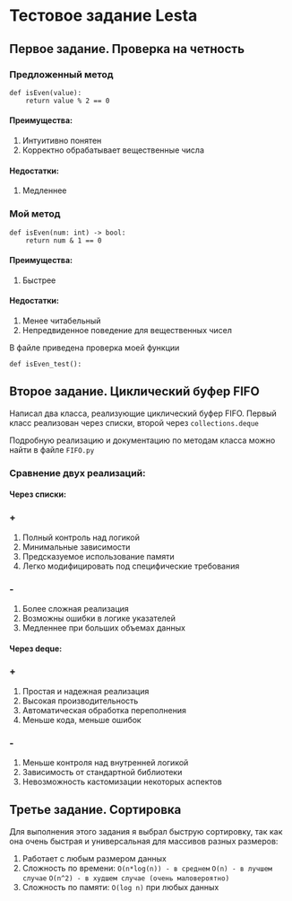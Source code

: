 # Тестовое задание Lesta
## Первое задание. Проверка на четность
### Предложенный метод 
```
def isEven(value):
    return value % 2 == 0
```
#### Преимущества:
1. Интуитивно понятен
2. Корректно обрабатывает вещественные числа

#### Недостатки:
1. Медленнее


### Мой метод
```
def isEven(num: int) -> bool:
    return num & 1 == 0
```

#### Преимущества:
1. Быстрее

#### Недостатки:
1. Менее читабельный
2. Непредвиденное поведение для вещественных чисел

В файле приведена проверка моей функции
```
def isEven_test():
```

## Второе задание. Циклический буфер FIFO
Написал два класса, реализующие циклический буфер FIFO. 
Первый класс реализован через списки, второй через ```collections.deque```

Подробную реализацию и документацию по методам класса можно найти в файле ```FIFO.py```
### Сравнение двух реализаций:
#### Через списки:
### +
1. Полный контроль над логикой
2. Минимальные зависимости
3. Предсказуемое использование памяти
4. Легко модифицировать под специфические требования

### -
1. Более сложная реализация
2. Возможны ошибки в логике указателей
3. Медленнее при больших объемах данных

#### Через deque:
### +
1. Простая и надежная реализация
2. Высокая производительность
3. Автоматическая обработка переполнения
4. Меньше кода, меньше ошибок
### -
1. Меньше контроля над внутренней логикой
2. Зависимость от стандартной библиотеки
3. Невозможность кастомизации некоторых аспектов

## Третье задание. Сортировка
Для выполнения этого задания я выбрал быструю сортировку, так как она очень быстрая и универсальная для массивов разных размеров:

1. Работает с любым размером данных
2. Сложность по времени:
```O(n*log(n)) - в среднем```
```O(n) - в лучшем случае```
```O(n^2) - в худшем случае (очень маловероятно)```
3. Сложность по памяти: ```O(log n)``` при любых данных